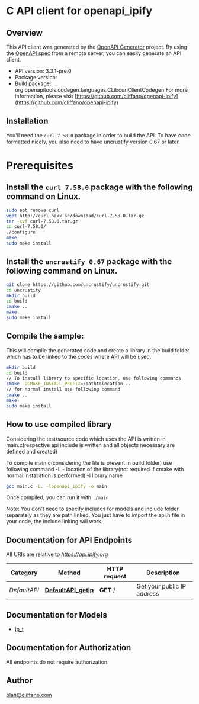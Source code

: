 # C API client for openapi_ipify

## Overview
This API client was generated by the [OpenAPI Generator](https://openapi-generator.tech) project. By using the [OpenAPI spec](https://openapis.org) from a remote server, you can easily generate an API client.

- API version: 3.3.1-pre.0
- Package version: 
- Build package: org.openapitools.codegen.languages.CLibcurlClientCodegen
For more information, please visit [https://github.com/cliffano/openapi-ipify](https://github.com/cliffano/openapi-ipify)

## Installation
You'll need the `curl 7.58.0` package in order to build the API. To have code formatted nicely, you also need to have uncrustify version 0.67 or later.

# Prerequisites

## Install the `curl 7.58.0` package with the following command on Linux.
```bash
sudo apt remove curl
wget http://curl.haxx.se/download/curl-7.58.0.tar.gz
tar -xvf curl-7.58.0.tar.gz
cd curl-7.58.0/
./configure
make
sudo make install
```
## Install the `uncrustify 0.67` package with the following command on Linux.
```bash
git clone https://github.com/uncrustify/uncrustify.git
cd uncrustify
mkdir build
cd build
cmake ..
make
sudo make install
```

## Compile the sample:
This will compile the generated code and create a library in the build folder which has to be linked to the codes where API will be used.
```bash
mkdir build
cd build
// To install library to specific location, use following commands
cmake -DCMAKE_INSTALL_PREFIX=/pathtolocation ..
// for normal install use following command
cmake ..
make
sudo make install
```
## How to use compiled library
Considering the test/source code which uses the API is written in main.c(respective api include is written and all objects necessary are defined and created)

To compile main.c(considering the file is present in build folder) use following command
-L - location of the library(not required if cmake with normal installation is performed)
-l library name
```bash
gcc main.c -L. -lopenapi_ipify -o main
```
Once compiled, you can run it with ``` ./main ```

Note: You don't need to specify includes for models and include folder separately as they are path linked. You just have to import the api.h file in your code, the include linking will work.

## Documentation for API Endpoints

All URIs are relative to *https://api.ipify.org*

Category | Method | HTTP request | Description
------------ | ------------- | ------------- | -------------
*DefaultAPI* | [**DefaultAPI_getIp**](docs/DefaultAPI.md#DefaultAPI_getIp) | **GET** / | Get your public IP address


## Documentation for Models

 - [ip_t](docs/ip.md)


## Documentation for Authorization

All endpoints do not require authorization.

## Author

blah@cliffano.com

